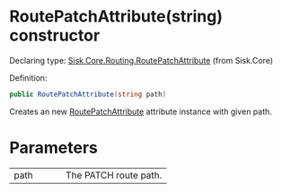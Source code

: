 <!--

Copyrights 2023 Sisk Framework - CypherPotato
Published under MIT license

!!! DO NOT EDIT THIS FILE !!!
This file was generated by a tool in the Sisk package. To edit the information in this documentation,
edit the XML documentation present in the Sisk source code.

-->


# RoutePatchAttribute(string) constructor

Declaring type: [Sisk.Core.Routing.RoutePatchAttribute](/read?q=/contents/spec/Sisk.Core.Routing.RoutePatchAttribute.md) (from Sisk.Core)


Definition:

```cs
public RoutePatchAttribute(string path)
```

Creates an new <a href="/read?q=/contents/spec/Sisk.Core.Routing.RoutePatchAttribute.md">RoutePatchAttribute</a> attribute instance with given path.


# Parameters

<table>
    <tbody>
<tr>
    <td width="33%">path</td>
    <td>The PATCH route path.</td>
</tr>
    </tbody>
</table>

